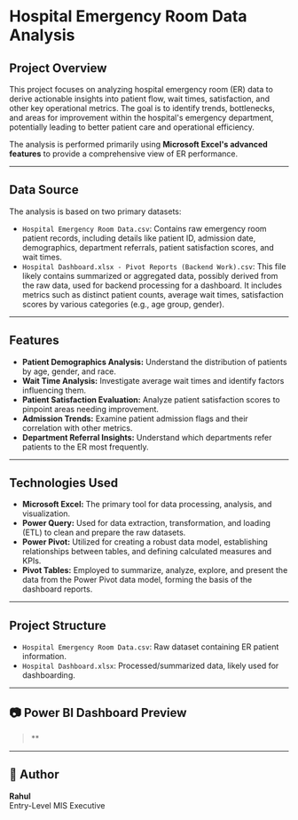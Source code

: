 # Hospital Emergency Room Data Analysis

## Project Overview

This project focuses on analyzing hospital emergency room (ER) data to derive actionable insights into patient flow, wait times, satisfaction, and other key operational metrics. The goal is to identify trends, bottlenecks, and areas for improvement within the hospital's emergency department, potentially leading to better patient care and operational efficiency.

The analysis is performed primarily using **Microsoft Excel's advanced features** to provide a comprehensive view of ER performance.

---

## Data Source

The analysis is based on two primary datasets:
* `Hospital Emergency Room Data.csv`: Contains raw emergency room patient records, including details like patient ID, admission date, demographics, department referrals, patient satisfaction scores, and wait times.
* `Hospital Dashboard.xlsx - Pivot Reports (Backend Work).csv`: This file likely contains summarized or aggregated data, possibly derived from the raw data, used for backend processing for a dashboard. It includes metrics such as distinct patient counts, average wait times, satisfaction scores by various categories (e.g., age group, gender).

---

## Features

* **Patient Demographics Analysis:** Understand the distribution of patients by age, gender, and race.
* **Wait Time Analysis:** Investigate average wait times and identify factors influencing them.
* **Patient Satisfaction Evaluation:** Analyze patient satisfaction scores to pinpoint areas needing improvement.
* **Admission Trends:** Examine patient admission flags and their correlation with other metrics.
* **Department Referral Insights:** Understand which departments refer patients to the ER most frequently.

---

## Technologies Used

* **Microsoft Excel:** The primary tool for data processing, analysis, and visualization.
* **Power Query:** Used for data extraction, transformation, and loading (ETL) to clean and prepare the raw datasets.
* **Power Pivot:** Utilized for creating a robust data model, establishing relationships between tables, and defining calculated measures and KPIs.
* **Pivot Tables:** Employed to summarize, analyze, explore, and present the data from the Power Pivot data model, forming the basis of the dashboard reports.

---

## Project Structure

* `Hospital Emergency Room Data.csv`: Raw dataset containing ER patient information.
* `Hospital Dashboard.xlsx`: Processed/summarized data, likely used for dashboarding.
  
---

## 📷 Power BI Dashboard Preview

> **

---

## 🔗 Author

**Rahul**  
Entry-Level MIS Executive
